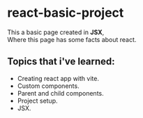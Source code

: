 # react-basic-project

This a basic page created in **JSX**,  
Where this page has some facts about react.
## Topics that i've learned:
* Creating react app with vite.
* Custom components.
* Parent and child components.
* Project setup.
* JSX.
